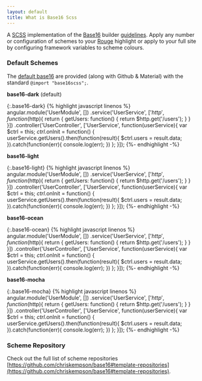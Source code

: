 ```yaml
---
layout: default
title: What is Base16 Scss
---
```


A [SCSS](https://sass-lang.com/) implementation of the [Base16](https://github.com/chriskempson/base16) builder [guidelines](https://github.com/chriskempson/base16/blob/master/styling.md).   Apply any number or configuration of schemes to your [Rouge](http://rouge.jneen.net/) highlight or apply to your full site by configuring framework variables to scheme colours.

### Default Schemes

The [default base16](https://github.com/chriskempson/base16-default-schemes) are provided (along with Github & Material) with the standard `@import "base16scss";`.

**base16-dark** (default)

{:.base16-dark}
{% highlight javascript linenos %}
angular.module('UserModule', [])
  .service('UserService', ['$http', function($http){
    return {
      getUsers: function() {
        return $http.get('/users');
      }
    }    
  }])
  .controller('UserController', ['UserService', function(userService){
    var $ctrl = this;
    $ctrl.$onInit = function() {
      userService.getUsers().then(function(result){
        $ctrl.users = result.data;
      }).catch(function(err){
        console.log(err);
      })
    };
  }]);
{%- endhighlight -%}

**base16-light**

{:.base16-light}
{% highlight javascript linenos %}
angular.module('UserModule', [])
  .service('UserService', ['$http', function($http){
    return {
      getUsers: function() {
        return $http.get('/users');
      }
    }    
  }])
  .controller('UserController', ['UserService', function(userService){
    var $ctrl = this;
    $ctrl.$onInit = function() {
      userService.getUsers().then(function(result){
        $ctrl.users = result.data;
      }).catch(function(err){
        console.log(err);
      })
    };
  }]);
{%- endhighlight -%}

**base16-ocean**

{:.base16-ocean}
{% highlight javascript linenos %}
angular.module('UserModule', [])
  .service('UserService', ['$http', function($http){
    return {
      getUsers: function() {
        return $http.get('/users');
      }
    }    
  }])
  .controller('UserController', ['UserService', function(userService){
    var $ctrl = this;
    $ctrl.$onInit = function() {
      userService.getUsers().then(function(result){
        $ctrl.users = result.data;
      }).catch(function(err){
        console.log(err);
      })
    };
  }]);
{%- endhighlight -%}

**base16-mocha**

{:.base16-mocha}
{% highlight javascript linenos %}
angular.module('UserModule', [])
  .service('UserService', ['$http', function($http){
    return {
      getUsers: function() {
        return $http.get('/users');
      }
    }    
  }])
  .controller('UserController', ['UserService', function(userService){
    var $ctrl = this;
    $ctrl.$onInit = function() {
      userService.getUsers().then(function(result){
        $ctrl.users = result.data;
      }).catch(function(err){
        console.log(err);
      })
    };
  }]);
{%- endhighlight -%}

### Scheme Repository

Check out the full list of scheme repositories [https://github.com/chriskempson/base16#template-repositories](https://github.com/chriskempson/base16#template-repositories).